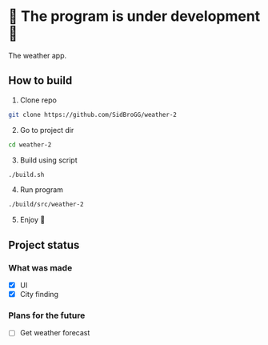 # 🚧 The program is under development 🚧

The weather app.


## How to build
1. Clone repo
```bash
git clone https://github.com/SidBroGG/weather-2
```
2. Go to project dir
```bash
cd weather-2
```
3. Build using script
```bash
./build.sh
```
4. Run program
```bash
./build/src/weather-2
```
5. Enjoy 🥶


## Project status

### What was made
- [x] UI
- [x] City finding

### Plans for the future
- [ ] Get weather forecast